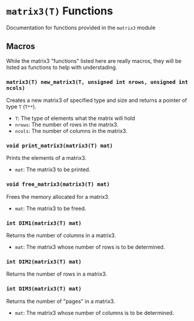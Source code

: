 # `matrix3(T)` Functions

Documentation for functions provided in the `matrix3` module

## Macros

While the matrix3 "functions" listed here are really macros, they will be listed as functions to help with understading.

### `matrix3(T) new_matrix3(T, unsigned int nrows, unsigned int ncols)`

Creates a new matrix3 of specified type and size and returns a pointer of type `T` (`T**`).

- `T`: The type of elements what the matrix will hold
- `nrows`: The number of rows in the matrix3.
- `ncols`: The number of columns in the matrix3.

### `void print_matrix3(matrix3(T) mat)`

Prints the elements of a matrix3.

- `mat`: The matrix3 to be printed.

### `void free_matrix3(matrix3(T) mat)`

Frees the memory allocated for a matrix3.

- `mat`: The matrix3 to be freed.

### `int DIM1(matrix3(T) mat)`

Returns the number of columns in a matrix3.

- `mat`: The matrix3 whose number of rows is to be determined.

### `int DIM2(matrix3(T) mat)`

Returns the number of rows in a matrix3.

### `int DIM3(matrix3(T) mat)`

Returns the number of "pages" in a matrix3.

- `mat`: The matrix3 whose number of columns is to be determined.

